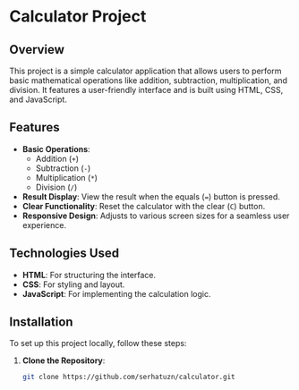 # Calculator Project

## Overview

This project is a simple calculator application that allows users to perform basic mathematical operations like addition, subtraction, multiplication, and division. It features a user-friendly interface and is built using HTML, CSS, and JavaScript.

## Features

- **Basic Operations**: 
  - Addition (`+`)
  - Subtraction (`-`)
  - Multiplication (`*`)
  - Division (`/`)
- **Result Display**: View the result when the equals (`=`) button is pressed.
- **Clear Functionality**: Reset the calculator with the clear (`C`) button.
- **Responsive Design**: Adjusts to various screen sizes for a seamless user experience.

## Technologies Used

- **HTML**: For structuring the interface.
- **CSS**: For styling and layout.
- **JavaScript**: For implementing the calculation logic.

## Installation

To set up this project locally, follow these steps:

1. **Clone the Repository**:

   ```bash
   git clone https://github.com/serhatuzn/calculator.git
